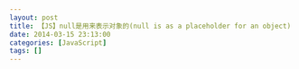 ```yaml
---
layout: post
title: 【JS】null是用来表示对象的(null is as a placeholder for an object)
date: 2014-03-15 23:13:00
categories: [JavaScript]
tags: []
---
```

            